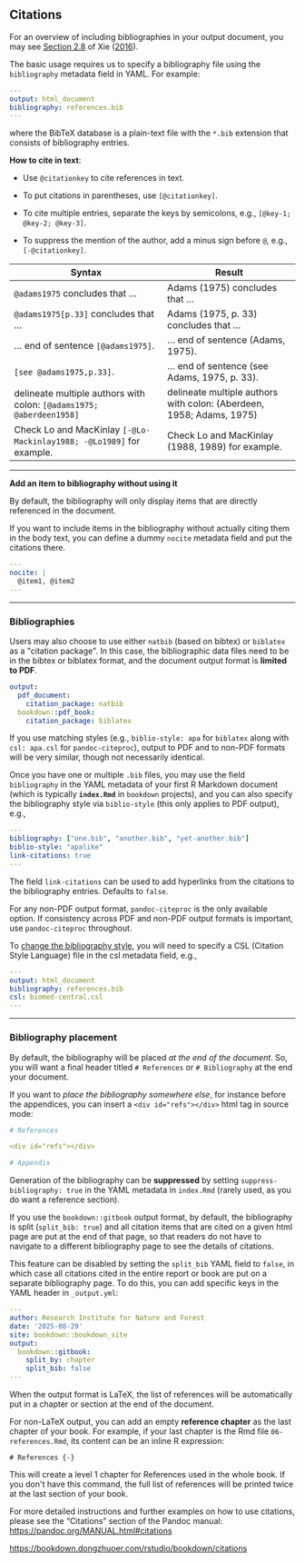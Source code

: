 ## Citations

For an overview of including bibliographies in your output document, you may see [Section 2.8](https://bookdown.org/yihui/bookdown/citations.html) of Xie ([2016](https://bookdown.org/yihui/rmarkdown-cookbook/bibliography.html#ref-bookdown2016)). 

The basic usage requires us to specify a bibliography file using the `bibliography` metadata field in YAML. For example:

```yml
---
output: html_document
bibliography: references.bib  
---
```

where the BibTeX database is a plain-text file with the `*.bib` extension that consists of bibliography entries.

**How to cite in text**:

- Use `@citationkey` to cite references in text.

- To put citations in parentheses, use `[@citationkey]`.

- To cite multiple entries, separate the keys by semicolons, e.g., `[@key-1; @key-2; @key-3]`. 

- To suppress the mention of the author, add a minus sign before `@`, e.g., `[-@citationkey]`.

| Syntax                                                       | Result                                                       |
| ------------------------------------------------------------ | ------------------------------------------------------------ |
| `@adams1975` concludes that …                                | Adams (1975) concludes that …                                |
| `@adams1975[p.33]` concludes that …                          | Adams (1975, p. 33) concludes that …                         |
| … end of sentence `[@adams1975]`.                            | … end of sentence (Adams, 1975).                             |
| `[see @adams1975,p.33]`.                                     | … end of sentence (see Adams, 1975, p. 33).                  |
| delineate multiple authors with colon: `[@adams1975; @aberdeen1958]` | delineate multiple authors with colon: (Aberdeen, 1958; Adams, 1975) |
| Check Lo and MacKinlay `[-@Lo-Mackinlay1988; -@Lo1989]` for example. | Check Lo and MacKinlay (1988, 1989) for example.             |

--------------------------------------------------------------------------------

**Add an item to bibliography without using it**

By default, the bibliography will only display items that are directly referenced in the document. 

If you want to include items in the bibliography without actually citing them in the body text, you can define a dummy `nocite` metadata field and put the citations there.

```yml
---
nocite: |
  @item1, @item2
---
```

--------------------------------------------------------------------------------

### Bibliographies


Users may also choose to use either `natbib` (based on bibtex) or `biblatex` as a "citation package". 
In this case, the bibliographic data files need to be in the bibtex or biblatex format, and the document output format is **limited to PDF**. 

````yml
output:
  pdf_document:
    citation_package: natbib
  bookdown::pdf_book:
    citation_package: biblatex
````

If you use matching styles (e.g., `biblio-style: apa` for `biblatex` along with `csl: apa.csl` for `pandoc-citeproc`), output to PDF and to non-PDF formats will be very similar, though not necessarily identical.

Once you have one or multiple `.bib` files, you may use the field `bibliography` in the YAML metadata of your first R Markdown document (which is typically <span class="env-green">**`index.Rmd`**</span> in `bookdown` projects), and you can also specify the bibliography style via `biblio-style` (this only applies to PDF output), e.g.,

````yml
---
bibliography: ["one.bib", "another.bib", "yet-another.bib"]
biblio-style: "apalike"
link-citations: true
---
````

The field `link-citations` can be used to add hyperlinks from the citations to the bibliography entries. Defaults to `false`.

For any non-PDF output format, `pandoc-citeproc` is the only available option. If consistency across PDF and non-PDF output formats is important, use `pandoc-citeproc` throughout.

To [change the bibliography style](https://bookdown.org/yihui/rmarkdown-cookbook/bibliography.html#changing-citation-style), you will need to specify a CSL (Citation Style Language) file in the csl metadata field, e.g.,

````yml
---
output: html_document
bibliography: references.bib  
csl: biomed-central.csl
---
````

--------------------------------------------------------------------------------

### Bibliography placement

By default, the bibliography will be placed *at the end of the document*. So, you will want a final header titled `# References` or `# Bibliography` at the end your document.

If you want to *place the bibliography somewhere else*, for instance before the appendices, you can insert a `<div id="refs"></div>` html tag in source mode:

````yml
# References

<div id="refs"></div>

# Appendix
````

Generation of the bibliography can be **suppressed** by setting `suppress-bibliography: true` in the YAML metadata in <span class="env-green">`index.Rmd`</span> (rarely used, as you do want a reference section).

If you use the `bookdown::gitbook` output format, by default, the bibliography is split (`split_bib: true`) and all citation items that are cited on a given html page are put at the end of that page, so that readers do not have to navigate to a different bibliography page to see the details of citations. 

This feature can be disabled by setting the `split_bib` YAML field to `false`, in which case all citations cited in the entire report or book are put on a separate bibliography page. To do this, you can add specific keys in the YAML header in <span class="env-green">`_output.yml`</span>:

````yml
---
author: Research Institute for Nature and Forest
date: '2025-08-29'
site: bookdown::bookdown_site
output:
  bookdown::gitbook:
    split_by: chapter
    split_bib: false
---
````

When the output format is LaTeX, the list of references will be automatically put in a chapter or section at the end of the document. 

For non-LaTeX output, you can add an empty **reference chapter** as the last chapter of your book. For example, if your <span class="env-green">last chapter</span> is the Rmd file `06-references.Rmd`, its content can be an inline R expression:

```markdownr
# References {-}
```

This will create a level 1 chapter for References used in the whole book. If you don't have this command, the full list of references will be printed twice at the last section of your book.

For more detailed instructions and further examples on how to use citations, please see the “Citations” section of the Pandoc manual: <https://pandoc.org/MANUAL.html#citations>

<https://bookdown.dongzhuoer.com/rstudio/bookdown/citations>




